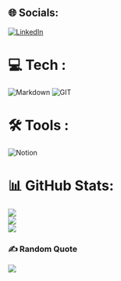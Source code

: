 
## 🌐 Socials:
[![LinkedIn](https://img.shields.io/badge/LinkedIn-%230077B5.svg?logo=linkedin&logoColor=white)](https://linkedin.com/in/vesilesaka) 

# 💻 Tech :
![Markdown](https://img.shields.io/badge/markdown-%23000000.svg?style=for-the-badge&logo=markdown&logoColor=white) ![GIT](https://img.shields.io/badge/Git-fc6d26?style=for-the-badge&logo=git&logoColor=white) 

# 🛠️ Tools :
![Notion](https://img.shields.io/badge/Notion-%23000000.svg?style=for-the-badge&logo=notion&logoColor=white)

# 📊 GitHub Stats:
![](https://github-readme-stats.vercel.app/api?username=vesilesaka&theme=dark&hide_border=false&include_all_commits=true&count_private=false)<br/>
![](https://github-readme-streak-stats.herokuapp.com/?user=vesilesaka&theme=dark&hide_border=false)<br/>
![](https://github-readme-stats.vercel.app/api/top-langs/?username=vesilesaka&theme=dark&hide_border=false&include_all_commits=true&count_private=false&layout=compact)

### ✍️ Random Quote
![](https://quotes-github-readme.vercel.app/api?type=horizontal&theme=radical)
